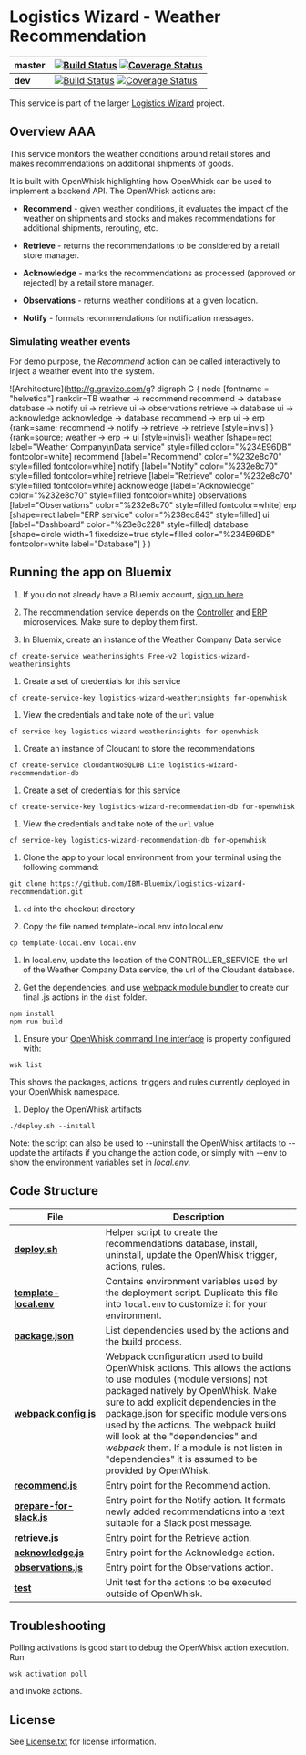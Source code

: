 # Logistics Wizard - Weather Recommendation

| **master** | [![Build Status](https://travis-ci.org/IBM-Bluemix/logistics-wizard-recommendation.svg?branch=master)](https://travis-ci.org/IBM-Bluemix/logistics-wizard-recommendation) [![Coverage Status](https://coveralls.io/repos/github/IBM-Bluemix/logistics-wizard-recommendation/badge.svg?branch=master)](https://coveralls.io/github/IBM-Bluemix/logistics-wizard-recommendation?branch=master) |
| ----- | ----- |
| **dev** | [![Build Status](https://travis-ci.org/IBM-Bluemix/logistics-wizard-recommendation.svg?branch=dev)](https://travis-ci.org/IBM-Bluemix/logistics-wizard-recommendation) [![Coverage Status](https://coveralls.io/repos/github/IBM-Bluemix/logistics-wizard-recommendation/badge.svg?branch=dev)](https://coveralls.io/github/IBM-Bluemix/logistics-wizard-recommendation?branch=dev)|

This service is part of the larger [Logistics Wizard](https://github.com/IBM-Bluemix/logistics-wizard) project.

## Overview AAA

This service monitors the weather conditions around retail stores and makes recommendations on additional shipments of goods.

It is built with OpenWhisk highlighting how OpenWhisk can be used to implement a backend API. The OpenWhisk actions are:

  * **Recommend** - given weather conditions, it evaluates the impact of the weather on shipments and stocks and makes recommendations for additional shipments, rerouting, etc.

  * **Retrieve** - returns the recommendations to be considered by a retail store manager.

  * **Acknowledge** - marks the recommendations as processed (approved or rejected) by a retail store manager.

  * **Observations** - returns weather conditions at a given location.

  * **Notify** - formats recommendations for notification messages.

### Simulating weather events

For demo purpose, the *Recommend* action can be called interactively to inject a weather event into the system.

![Architecture](http://g.gravizo.com/g?
  digraph G {
    node [fontname = "helvetica"]
    rankdir=TB
    weather -> recommend
    recommend -> database
    database -> notify
    ui -> retrieve
    ui -> observations
    retrieve -> database
    ui -> acknowledge
    acknowledge -> database
    recommend -> erp
    ui -> erp
    {rank=same; recommend -> notify -> retrieve -> retrieve [style=invis] }
    {rank=source; weather -> erp -> ui [style=invis]}
    weather [shape=rect label="Weather Company\\nData service" style=filled color="%234E96DB" fontcolor=white]
    recommend [label="Recommend" color="%232e8c70" style=filled fontcolor=white]
    notify [label="Notify" color="%232e8c70" style=filled fontcolor=white]
    retrieve [label="Retrieve" color="%232e8c70" style=filled fontcolor=white]
    acknowledge [label="Acknowledge" color="%232e8c70" style=filled fontcolor=white]
    observations [label="Observations" color="%232e8c70" style=filled fontcolor=white]
    erp [shape=rect label="ERP service" color="%238ec843" style=filled]
    ui [label="Dashboard" color="%23e8c228" style=filled]
    database [shape=circle width=1 fixedsize=true style=filled color="%234E96DB" fontcolor=white label="Database"]
  }
)

## Running the app on Bluemix

1. If you do not already have a Bluemix account, [sign up here](https://ibm.com/bluemix)

1. The recommendation service depends on the [Controller](https://github.com/IBM-Bluemix/logistics-wizard-controller) and [ERP](https://github.com/IBM-Bluemix/logistics-wizard-erp) microservices. Make sure to deploy them first.

1. In Bluemix, create an instance of the Weather Company Data service

  ```
  cf create-service weatherinsights Free-v2 logistics-wizard-weatherinsights
  ```

1. Create a set of credentials for this service

  ```
  cf create-service-key logistics-wizard-weatherinsights for-openwhisk
  ```

1. View the credentials and take note of the `url` value

  ```
  cf service-key logistics-wizard-weatherinsights for-openwhisk
  ```

1. Create an instance of Cloudant to store the recommendations

  ```
  cf create-service cloudantNoSQLDB Lite logistics-wizard-recommendation-db
  ```

1. Create a set of credentials for this service

  ```
  cf create-service-key logistics-wizard-recommendation-db for-openwhisk
  ```

1. View the credentials and take note of the `url` value

  ```
  cf service-key logistics-wizard-recommendation-db for-openwhisk
  ```

1. Clone the app to your local environment from your terminal using the following command:

  ```
  git clone https://github.com/IBM-Bluemix/logistics-wizard-recommendation.git
  ```

1. `cd` into the checkout directory

1. Copy the file named template-local.env into local.env

  ```
  cp template-local.env local.env
  ```

1. In local.env, update the location of the CONTROLLER_SERVICE, the url of the Weather Company Data service, the url of the Cloudant database.

1. Get the dependencies, and use [webpack module bundler](https://webpack.github.io/) to create our final .js actions in the `dist` folder.

  ```
  npm install
  npm run build
  ```

1. Ensure your [OpenWhisk command line interface](https://console.ng.bluemix.net/openwhisk/cli) is property configured with:

  ```
  wsk list
  ```

  This shows the packages, actions, triggers and rules currently deployed in your OpenWhisk namespace.

1. Deploy the OpenWhisk artifacts

  ```
  ./deploy.sh --install
  ```

  Note: the script can also be used to --uninstall the OpenWhisk artifacts to --update the artifacts if you change the action code, or simply with --env to show the environment variables set in *local.env*.

## Code Structure

| File | Description |
| ---- | ----------- |
|[**deploy.sh**](deploy.sh)|Helper script to create the recommendations database, install, uninstall, update the OpenWhisk trigger, actions, rules.|
|[**template-local.env**](template-local.env)|Contains environment variables used by the deployment script. Duplicate this file into `local.env` to customize it for your environment.|
|[**package.json**](package.json)|List dependencies used by the actions and the build process.|
|[**webpack.config.js**](webpack.config.js)|Webpack configuration used to build OpenWhisk actions. This allows the actions to use modules (module versions) not packaged natively by OpenWhisk. Make sure to add explicit dependencies in the package.json for specific module versions used by the actions. The webpack build will look at the "dependencies" and *webpack* them. If a module is not listen in "dependencies" it is assumed to be provided by OpenWhisk.|
|[**recommend.js**](actions/recommend.js)|Entry point for the Recommend action.|
|[**prepare-for-slack.js**](actions/prepare-for-slack.js)|Entry point for the Notify action. It formats newly added recommendations into a text suitable for a Slack post message.|
|[**retrieve.js**](actions/retrieve.js)|Entry point for the Retrieve action.|
|[**acknowledge.js**](actions/acknowledge.js)|Entry point for the Acknowledge action.|
|[**observations.js**](actions/observations.js)|Entry point for the Observations action.|
|[**test**](test)|Unit test for the actions to be executed outside of OpenWhisk.|

## Troubleshooting

Polling activations is good start to debug the OpenWhisk action execution. Run
```
wsk activation poll
```
and invoke actions.

## License

See [License.txt](License.txt) for license information.

